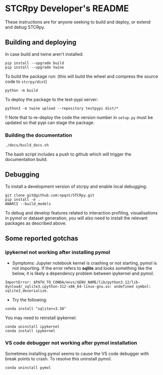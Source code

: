 # STCRpy Developer's README

These instructions are for anyone seeking to build and deploy, or extend and debug STCRpy. 

## Building and deploying
In case build and twine aren't installed: 
```
pip install --upgrade build
pip install --upgrade twine
```

To build the package run: (this will build the wheel and compress the source code to `stcrpy/dist`)
```
python -m build
```

To deploy the package to the test-pypi server: 
```
python3 -m twine upload --repository testpypi dist/*
```
!! Note that to re-deploy the code the version number in `setup.py` must be updated so that pypi can stage the package. 

### Building the documentation
```
./docs/build_docs.sh
```
The bash script includes a push to github which will trigger the documentation build.

## Debugging
To install a development version of stcrpy and enable local debugging: 
```
git clone git@github.com:npqst/STCRpy.git
pip install -e .
ANARCI --build_models
```
To debug and develop features related to interaction profiling, visualisations in pymol or dataset generation, you will also need to install the relevant packages as described above. 


## Some reported gotchas
### ipykernel not working after installing pymol
* Symptoms: Jupyter notebook kernel is crashing or not starting, pymol is not importing. If the error refers to **sqlite** and looks something like the below, it is likely a dependency problem between ipykernel and pymol. 
```
ImportError: $PATH_TO_CONDA/envs/$ENV_NAME/lib/python3.12/lib-dynload/_sqlite3.cpython-312-x86_64-linux-gnu.so: undefined symbol: sqlite3_deserialize.
```

* Try the following: 
```
conda install "sqlite>=3.38"
```
You may need to reinstall ipykernel: 
```
conda uninstall ipykernel
conda install ipykernel
```


### VS code debugger not working after pymol installation
Sometimes installing pymol seems to cause the VS code debugger with break points to crash. To resolve this uninstall pymol. 
```
conda uninstall pymol
```
